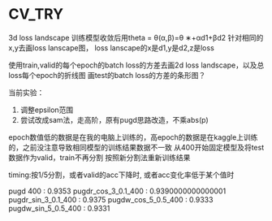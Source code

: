 # CV_TRY

3d loss landscape
训练模型收敛后用theta = θ(α,β)=θ ∗+αd1+βd2
针对相同的x,y去画loss lanscape图，
​loss lanscape的x是d1,y是d2,z是loss



使用train,valid的每个epoch的batch loss的方差去画2d loss landscape，以及总loss每个epoch的折线图
画test的batch loss的方差的条形图？



当前实验：
1. 调整epsilon范围
2. 尝试改成sam法，走高阶，原有pugd思路改造，不乘abs(p)

epoch数值低的数据是在我的电脑上训练的，高epoch的数据是在kaggle上训练的，之前没注意导致相同模型的训练结果数据不一致
从400开始固定模型及将test数据作为valid，train不再分割
按照新分割法重新训练结果

timing:按1/5分割，或者valid的acc下降时, 或者acc变化率低于某个值时

pugd 400 : 0.9353
pugdr_cos_3_0.1_400 : 0.9390000000000001
pugdr_sin_3_0.1_400 : 0.9375
pugdw_cos_5_0.5_400 : 0.9333
pugdw_sin_5_0.5_400 : 0.9331



